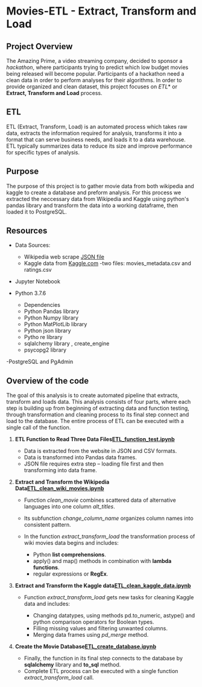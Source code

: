 # Movies-ETL - Extract, Transform and Load 


## Project Overview

The Amazing Prime, a video streaming company, decided to sponsor a *hackathon*, where participants trying to predict which low budget movies being released will become popular. Participants of a hackathon need a clean data in order to perform analyses for their algorithms. In order to provide organized and clean dataset, this project focuses on *ETL** or **Extract, Transform and Load** process.


## ETL

ETL (Extract, Transform, Load) is an automated process which takes raw data, extracts the information required for analysis, transforms it into a format that can serve business needs, and loads it to a data warehouse. ETL typically summarizes data to reduce its size and improve performance for specific types of analysis.


## Purpose

The purpose of this project is to gather movie data from both wikipedia and kaggle to create a database and preform analysis. For this process we extracted the neccessary data from Wikipedia and Kaggle using python's pandas library and transform the data into a working dataframe, then loaded it to PostgreSQL.


## Resources

  - Data Sources: 

    -	Wikipedia web scrape [JSON file](Resources/wikipedia-movies.json)
    -	Kaggle data from [Kaggle.com](https://www.kaggle.com/rounakbanik/the-movies-dataset) -two files: movies_metadata.csv and ratings.csv

  - Jupyter Notebook
  - Python 3.7.6
      - Dependencies
      - Python Pandas library
      - Python Numpy library
      - Python MatPlotLib library
      - Python json library
    -	Pytho re library
    -	sqlalchemy library , create_engine
    -	psycopg2 library

  -PostgreSQL and PgAdmin


## Overview of the code

The goal of this analysis is to create automated pipeline that extracts, transform and loads data. This analysis consists of four parts, where each step is building up from beginning of extracting data and function testing, through transformation and cleaning process to its final step connect and load to the database. The entire process of ETL can be executed with a single call of the function.

1.	**ETL Function to Read Three Data Files[ETL_function_test.ipynb](ETL_function_test.ipynb)**
    - Data is extracted from the website in JSON and CSV formats.
    - Data is transformed into Pandas data frames.
    - JSON file requires extra step – loading file first and then transforming into data frame.

2.	**Extract and Transform the Wikipedia Data[ETL_clean_wiki_movies.ipynb](ETL_clean_wiki_movies.ipynb)**
    - Function *clean_movie* combines scattered data of alternative languages into one column *alt_titles*. 
    - Its subfunction *change_column_name* organizes column names into consistent pattern.
    - In the function *extract_transform_load* the transformation process of wiki movies data begins and includes:
 
         - Python **list comprehensions**.
         - apply() and map() methods in combination with **lambda functions**.    
         - regular expressions or **RegEx**.
        
3.	**Extract and Transform the Kaggle data[ETL_clean_kaggle_data.ipynb](ETL_clean_kaggle_data.ipynb)**
    - Function *extract_transform_load* gets new tasks for cleaning Kaggle data and includes:
    
        - Changing datatypes, using methods pd.to_numeric, astype() and python comparison operators for Boolean types.
        - Filling missing values and filtering unwanted columns.
        - Merging data frames using *pd_merge* method.
        
4.	**Create the Movie Database[ETL_create_database.ipynb](ETL_create_database.ipynb)**
    - Finally, the function in its final step connects to the database by **sqlalchemy** library and **to_sql** method. 
    - Complete ETL process can be executed with a single function *extract_transform_load* call.


